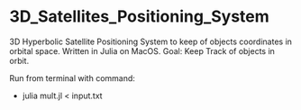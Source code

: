 # 3D_Satellites_Positioning_System
3D Hyperbolic Satellite Positioning System to keep of objects coordinates in orbital space. Written in Julia on MacOS.
Goal: Keep Track of objects in orbit.

Run from terminal with command:
- julia mult.jl < input.txt
